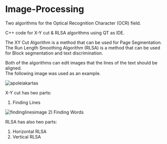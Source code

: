 # Image-Processing
Two algorithms for the Optical Recognition Character (OCR) field.

C++ code for X-Y cut &amp; RLSA  algorithms using QT  as IDE.
 
The XY Cut Algorithm is a method that can be used for Page Segmentation.
The Run Length Smoothing Algorithm (RLSA) is a method that can be used for Block segmentation and text discrimination.

Both of the algorithms can edit images that the lines of the text should be aligned.  
The following image was used  as an example.

![apoleiakartas](https://user-images.githubusercontent.com/32977750/31853166-ebfc99ba-b68c-11e7-805e-6966ed641141.JPG)

X-Y cut has two parts:
1) Finding Lines

![findinglinesimage](https://user-images.githubusercontent.com/32977750/31853286-b376f8fe-b68e-11e7-9425-dbc49bd0793d.JPG)
2) Finding Words

RLSA has also two parts:
1) Horizontal RLSA
2) Vertical RLSA
